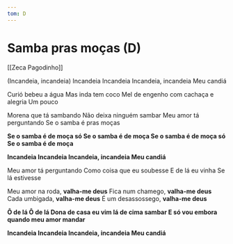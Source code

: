 ```yaml
---
tom: D
---
```


# Samba pras moças (D)
[[Zeca Pagodinho]]

(Incandeia, incandeia) Incandeia Incandeia
Incandeia, incandeia Meu candiá

Curió bebeu a água
Mas inda tem coco
Mel de engenho com cachaça e alegria
Um pouco

Morena que tá sambando
Não deixa ninguém sambar
Meu amor tá perguntando
Se o samba é pras moças

**Se o samba é de moça só
Se o samba é de moça
Se o samba é de moça só
Se o samba é de moça**

**Incandeia Incandeia Incandeia, incandeia Meu candiá**

Meu amor tá perguntando
Como coisa que eu soubesse
E de lá eu vinha
Se lá estivesse

Meu amor na roda, **valha-me deus**
Fica num chamego, **valha-me deus**
Cada umbigada, **valha-me deus**
É um desassossego, **valha-me deus**

**Ô de lá Ô de lá
Dona de casa eu vim lá de cima sambar
E só vou embora quando meu amor mandar**

**Incandeia Incandeia Incandeia, incandeia Meu candiá**